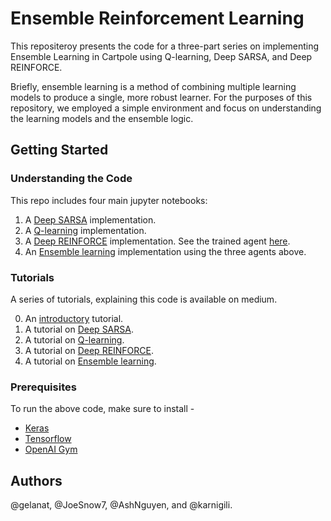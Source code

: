 # Ensemble Reinforcement Learning


This repositeroy presents the code for a three-part series on implementing Ensemble Learning in Cartpole using Q-learning, Deep SARSA, and Deep REINFORCE. 

Briefly, ensemble learning is a method of combining multiple learning models to produce a single, more robust learner. For the purposes of this repository, we employed a simple environment and focus on understanding the learning models and the ensemble logic.

## Getting Started

### Understanding the Code 
This repo includes four main jupyter notebooks:

1. A [Deep SARSA](https://github.com/minerva-schools/EnsembleRL/blob/master/SARSA.ipynb) implementation.
2. A [Q-learning](https://github.com/minerva-schools/EnsembleRL/blob/master/Q-LEARNING.ipynb) implementation.
3. A [Deep REINFORCE](https://github.com/minerva-schools/EnsembleRL/blob/master/REINFORCE.ipynb) implementation. See the trained agent [here](https://github.com/minerva-schools/EnsembleRL/blob/master/model.h5).
4. An [Ensemble learning](https://github.com/minerva-schools/EnsembleRL/blob/master/Ensemble_RL.ipynb) implementation using the three agents above.

### Tutorials 
A series of tutorials, explaining this code is available on medium.

0. An [introductory](https://medium.com/@gelana/1d9c887a4fb1) tutorial. 
1. A tutorial on [Deep SARSA](tbd).
2. A tutorial on [Q-learning](tbd).
3. A tutorial on [Deep REINFORCE](https://medium.com/@gili.karni/policy-gradient-reinforcement-learning-with-keras-57ca6ed32555?sk=453cf920e6c8fe256a91360d728d7ebd).
4. A tutorial on [Ensemble learning](https://medium.com/@tu_53768/ensemble-reinforcement-learning-b06e28eec31c).

### Prerequisites
To run the above code, make sure to install -
* [Keras](https://keras.io/)
* [Tensorflow](https://www.tensorflow.org/)
* [OpenAI Gym](https://gym.openai.com/)


## Authors
@gelanat, @JoeSnow7, @AshNguyen, and @karnigili.
